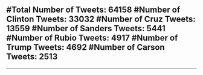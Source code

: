 #Total Number of Tweets: 64158 
#Number of Clinton Tweets: 33032
#Number of Cruz Tweets: 13559
#Number of Sanders Tweets: 5441
#Number of Rubio Tweets: 4917
#Number of Trump Tweets: 4692
#Number of Carson Tweets: 2513
---
---
